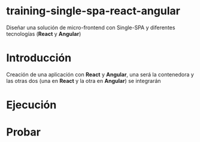 # training-single-spa-react-angular

Diseñar una solución de micro-frontend con Single-SPA y diferentes tecnologías (**React** y **Angular**)

# Introducción
Creación de una aplicación con **React** y **Angular**, una será la contenedora y las otras dos (una en **React** y la otra en **Angular**) se integrarán


# Ejecución


# Probar




